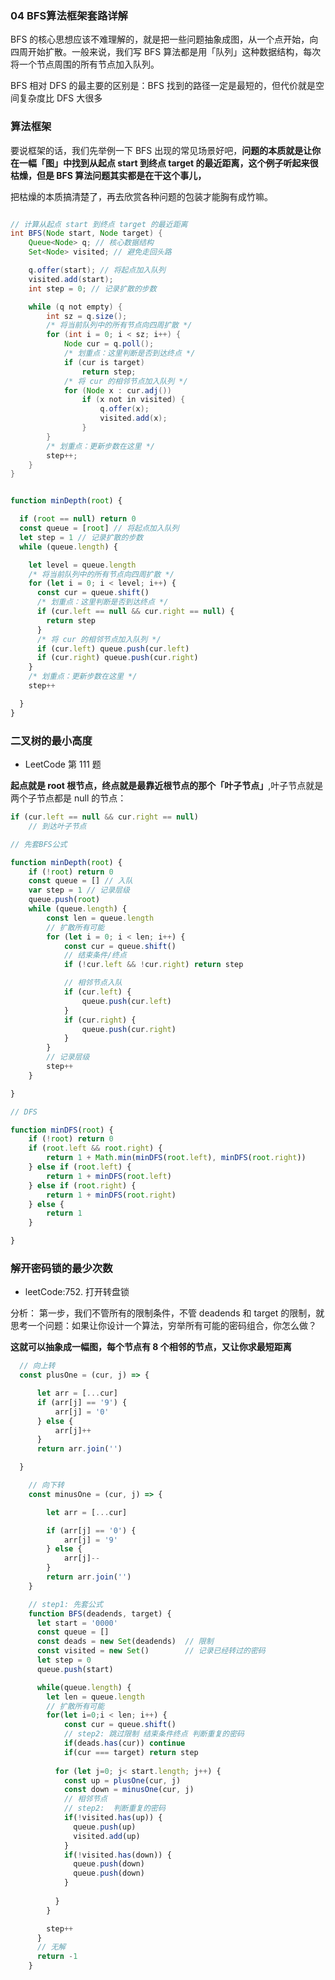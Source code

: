 ### 04 BFS算法框架套路详解

BFS 的核心思想应该不难理解的，就是把一些问题抽象成图，从一个点开始，向四周开始扩散。一般来说，我们写 BFS 算法都是用「队列」这种数据结构，每次将一个节点周围的所有节点加入队列。

BFS 相对 DFS 的最主要的区别是：BFS 找到的路径一定是最短的，但代价就是空间复杂度比 DFS 大很多

### 算法框架

要说框架的话，我们先举例一下 BFS 出现的常见场景好吧，**问题的本质就是让你在一幅「图」中找到从起点 start 到终点 target 的最近距离，这个例子听起来很枯燥，但是 BFS 算法问题其实都是在干这个事儿，**

把枯燥的本质搞清楚了，再去欣赏各种问题的包装才能胸有成竹嘛。

``` java

// 计算从起点 start 到终点 target 的最近距离
int BFS(Node start, Node target) {
    Queue<Node> q; // 核心数据结构
    Set<Node> visited; // 避免走回头路

    q.offer(start); // 将起点加入队列
    visited.add(start);
    int step = 0; // 记录扩散的步数

    while (q not empty) {
        int sz = q.size();
        /* 将当前队列中的所有节点向四周扩散 */
        for (int i = 0; i < sz; i++) {
            Node cur = q.poll();
            /* 划重点：这里判断是否到达终点 */
            if (cur is target)
                return step;
            /* 将 cur 的相邻节点加入队列 */
            for (Node x : cur.adj())
                if (x not in visited) {
                    q.offer(x);
                    visited.add(x);
                }
        }
        /* 划重点：更新步数在这里 */
        step++;
    }
}
```

``` js  

function minDepth(root) {

  if (root == null) return 0
  const queue = [root] // 将起点加入队列
  let step = 1 // 记录扩散的步数
  while (queue.length) {

    let level = queue.length
    /* 将当前队列中的所有节点向四周扩散 */
    for (let i = 0; i < level; i++) {
      const cur = queue.shift()
      /* 划重点：这里判断是否到达终点 */
      if (cur.left == null && cur.right == null) {
        return step
      }
      /* 将 cur 的相邻节点加入队列 */
      if (cur.left) queue.push(cur.left)
      if (cur.right) queue.push(cur.right)
    }
    /* 划重点：更新步数在这里 */
    step++

  }
}

``` 

### 二叉树的最小高度

* LeetCode 第 111 题

**起点就是 root 根节点，终点就是最靠近根节点的那个「叶子节点」**,叶子节点就是两个子节点都是 null 的节点：

``` js
if (cur.left == null && cur.right == null) 
    // 到达叶子节点
```

``` js
// 先套BFS公式

function minDepth(root) {
    if (!root) return 0
    const queue = [] // 入队
    var step = 1 // 记录层级
    queue.push(root)
    while (queue.length) {
        const len = queue.length
        // 扩散所有可能
        for (let i = 0; i < len; i++) {
            const cur = queue.shift()
            // 结束条件/终点
            if (!cur.left && !cur.right) return step

            // 相邻节点入队
            if (cur.left) {
                queue.push(cur.left)
            }
            if (cur.right) {
                queue.push(cur.right)
            }
        }
        // 记录层级
        step++
    }

}

// DFS

function minDFS(root) {
    if (!root) return 0
    if (root.left && root.right) {
        return 1 + Math.min(minDFS(root.left), minDFS(root.right))
    } else if (root.left) {
        return 1 + minDFS(root.left)
    } else if (root.right) {
        return 1 + minDFS(root.right)
    } else {
        return 1
    }

}
```

### 解开密码锁的最少次数

* leetCode:752. 打开转盘锁

分析： 第一步，我们不管所有的限制条件，不管 deadends 和 target 的限制，就思考一个问题：如果让你设计一个算法，穷举所有可能的密码组合，你怎么做？

**这就可以抽象成一幅图，每个节点有 8 个相邻的节点，又让你求最短距离**

``` js 
  // 向上转
  const plusOne = (cur, j) => {

      let arr = [...cur]
      if (arr[j] == '9') {
          arr[j] = '0'
      } else {
          arr[j]++
      }
      return arr.join('')

  }

    // 向下转
    const minusOne = (cur, j) => {

        let arr = [...cur]

        if (arr[j] == '0') {
            arr[j] = '9'
        } else {
            arr[j]--
        }
        return arr.join('')
    }

    // step1: 先套公式
    function BFS(deadends, target) {
      let start = '0000'
      const queue = []
      const deads = new Set(deadends)  // 限制
      const visited = new Set()        // 记录已经转过的密码
      let step = 0
      queue.push(start)

      while(queue.length) {
        let len = queue.length
        // 扩散所有可能
        for(let i=0;i < len; i++) {
            const cur = queue.shift()
            // step2: 跳过限制 结束条件终点 判断重复的密码
            if(deads.has(cur)) continue
            if(cur === target) return step
            
          for (let j=0; j< start.length; j++) {
            const up = plusOne(cur, j)
            const down = minusOne(cur, j)
            // 相邻节点
            // step2:  判断重复的密码
            if(!visited.has(up)) {
              queue.push(up)
              visited.add(up)
            } 
            if(!visited.has(down)) {
              queue.push(down)
              queue.push(down)
            } 
            
          }
        }

        step++
      }
      // 无解
      return -1
    }

```
